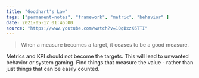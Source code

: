 ```yaml
---
title: "Goodhart's Law"
tags: ["permanent-notes", "framework", "metric", "behavior" ]
date: 2021-05-17 01:46:00
source: "https://www.youtube.com/watch?v=10qBxzX6TTI"
---
```


> When a measure becomes a target, it ceases to be a good measure.

Metrics and KPI should not become the targets. This will lead to unwanted behavior or system gaming. Find things that measure the value - rather than just things that can be easily counted.
